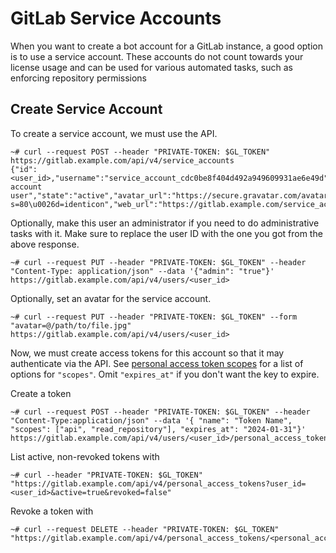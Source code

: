 # GitLab Service Accounts

When you want to create a bot account for a GitLab instance, a good option is to use a service account. These accounts do not count towards your license usage and can be used for various automated tasks, such as enforcing repository permissions

## Create Service Account

To create a service account, we must use the API.

```console
~# curl --request POST --header "PRIVATE-TOKEN: $GL_TOKEN" https://gitlab.example.com/api/v4/service_accounts
{"id":<user_id>,"username":"service_account_cdc0be8f404d492a949609931ae6e49d","name":"Service account user","state":"active","avatar_url":"https://secure.gravatar.com/avatar/f1863b95d1df8f9791aba8ef1d23a7fd?s=80\u0026d=identicon","web_url":"https://gitlab.example.com/service_account_cdc0be8f404d492a949609931ae6e49d"}
```

Optionally, make this user an administrator if you need to do administrative tasks with it. Make sure to replace the user ID with the one you got from the above response.

```console
~# curl --request PUT --header "PRIVATE-TOKEN: $GL_TOKEN" --header "Content-Type: application/json" --data '{"admin": "true"}' https://gitlab.example.com/api/v4/users/<user_id>
```

Optionally, set an avatar for the service account.

```console
~# curl --request PUT --header "PRIVATE-TOKEN: $GL_TOKEN" --form "avatar=@/path/to/file.jpg" https://gitlab.example.com/api/v4/users/<user_id>
```

Now, we must create access tokens for this account so that it may authenticate via the API. See [personal access token scopes](https://docs.gitlab.com/ee/user/profile/personal_access_tokens.html#personal-access-token-scopes) for a list of options for `"scopes"`. Omit `"expires_at"` if you don't want the key to expire.

Create a token

```console
~# curl --request POST --header "PRIVATE-TOKEN: $GL_TOKEN" --header "Content-Type:application/json" --data '{ "name": "Token Name", "scopes": ["api", "read_repository"], "expires_at": "2024-01-31"}' https://gitlab.example.com/api/v4/users/<user_id>/personal_access_tokens
```

List active, non-revoked tokens with

```console
~# curl --header "PRIVATE-TOKEN: $GL_TOKEN" "https://gitlab.example.com/api/v4/personal_access_tokens?user_id=<user_id>&active=true&revoked=false"
```

Revoke a token with

```console
~# curl --request DELETE --header "PRIVATE-TOKEN: $GL_TOKEN" "https://gitlab.example.com/api/v4/personal_access_tokens/<personal_access_token_id>"
```
